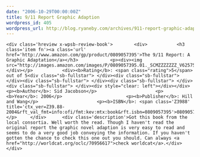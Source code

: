 ```yaml
---
date: "2006-10-29T00:00:00Z"
title: 9/11 Report Graphic Adaption
wordpress_id: 405
wordpress_url: http://blog.ryaneby.com/archives/911-report-graphic-adaption/
---
```

	<div class='hreview x-wpsb-review-book'>		<div>			<h3 class='item fn'><a class='url' href='http://www.amazon.com/gp/product/0809057395'>The 9/11 Report: A Graphic Adaptation</a></h3>			<p><div><img src="http://images.amazon.com/images/P/0809057395.01._SCMZZZZZZZ_V62575464_.jpg"/></div></p>			<div><b>Rating</b>: <span class="rating">5</span> out of 5<div class="sb-fullstar"> </div><div class="sb-fullstar"> </div><div class="sb-fullstar"> </div><div class="sb-fullstar"> </div><div class="sb-fullstar"> </div><div style="clear: left"></div></div>			<p><b>Author</b>: Sid Jacobson</p>						<p><b>Year</b>: 2006</p>						<p><b>Publisher</b>: Hill and Wang</p>						<p><b>ISBN</b>: <span class='Z3988' title='ctx_ver=Z39.88-2004&rft_val_fmt=info:ofi/fmt:kev:mtx:book&rft.isbn=0809057395'>0809057395</span></p>		</div>		<div class='description'>Got this book from the local consortia. Well worth the read. Though I haven't read the original report the graphic novel adaption is very easy to read and seems to do a very good job conveying the information. If you haven't gotten the chance to check this one out you should. Can always <a href="http://worldcat.org/oclc/70956617">check worldcat</a>.</div>			</div>
<script type="application/x-subnode; charset=utf-8">
       <!-- the following is structured blog data for machine readers. -->
       <subnode xmlns:data-view="http://www.w3.org/2003/g/data-view#" data-view:transformation="http://structuredblogging.org/subnode-to-rdf-interpreter.xsl" xmlns="http://www.structuredblogging.org/xmlns#subnode">
       	    <xml-structured-blog-entry xmlns="http://www.structuredblogging.org/xmlns">
       		    <generator id="wpsb-1" type="x-wpsb-post" version="1"/><review type="review/book"><subject name="The 9/11 Report: A Graphic Adaptation" author="Sid Jacobson" year="2006" publisher="Hill and Wang" url="http://www.amazon.com/gp/product/0809057395" isbn="0809057395" image="http://images.amazon.com/images/P/0809057395.01._SCMZZZZZZZ_V62575464_.jpg"/><rating max="5" min="0">5</rating><description>Got this book from the local consortia. Well worth the read. Though I haven't read the original report the graphic novel adaption is very easy to read and seems to do a very good job conveying the information. If you haven't gotten the chance to check this one out you should. Can always &lt;a href=&quot;http://worldcat.org/oclc/70956617&quot;&gt;check worldcat&lt;/a&gt;.</description></review>
       	    </xml-structured-blog-entry>
       </subnode>
       </script>
